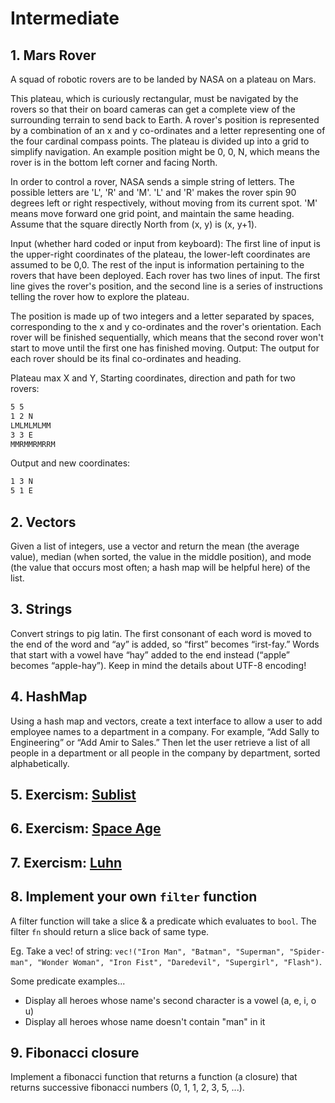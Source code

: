# Intermediate

## 1. Mars Rover

A squad of robotic rovers are to be landed by NASA on a plateau on Mars.

This plateau, which is curiously rectangular, must be navigated by the rovers so that their on board cameras can get a complete view of the surrounding terrain to send back to Earth. A rover's position is represented by a combination of an x and y co-ordinates and a letter representing one of the four cardinal compass points. The plateau is divided up into a grid to simplify navigation. An example position might be 0, 0, N, which means the rover is in the bottom left corner and facing North.

In order to control a rover, NASA sends a simple string of letters. The possible letters are 'L', 'R' and 'M'. 'L' and 'R' makes the rover spin 90 degrees left or right respectively, without moving from its current spot. 'M' means move forward one grid point, and maintain the same heading. Assume that the square directly North from (x, y) is (x, y+1).

Input (whether hard coded or input from keyboard): The first line of input is the upper-right coordinates of the plateau, the lower-left coordinates are assumed to be 0,0. The rest of the input is information pertaining to the rovers that have been deployed. Each rover has two lines of input. The first line gives the rover's position, and the second line is a series of instructions telling the rover how to explore the plateau.

The position is made up of two integers and a letter separated by spaces, corresponding to the x and y co-ordinates and the rover's orientation. Each rover will be finished sequentially, which means that the second rover won't start to move until the first one has finished moving. Output: The output for each rover should be its final co-ordinates and heading.

Plateau max X and Y, Starting coordinates, direction and path for two rovers:

```txt
5 5
1 2 N
LMLMLMLMM
3 3 E
MMRMMRMRRM
```

Output and new coordinates:

```txt
1 3 N
5 1 E
```

## 2. Vectors

Given a list of integers, use a vector and return the mean (the average value), median (when sorted, the value in the middle position), and mode (the value that occurs most often; a hash map will be helpful here) of the list.

## 3. Strings

Convert strings to pig latin. The first consonant of each word is moved to the end of the word and “ay” is added, so “first” becomes “irst-fay.” Words that start with a vowel have “hay” added to the end instead (“apple” becomes “apple-hay”). Keep in mind the details about UTF-8 encoding!

## 4. HashMap

Using a hash map and vectors, create a text interface to allow a user to add employee names to a department in a company. For example, “Add Sally to Engineering” or “Add Amir to Sales.” Then let the user retrieve a list of all people in a department or all people in the company by department, sorted alphabetically.

## 5. Exercism: [Sublist](https://github.com/AgarwalConsulting/Rust-Training/tree/master/exercises/exercism/core/sublist)

## 6. Exercism: [Space Age](https://github.com/AgarwalConsulting/Rust-Training/tree/master/exercises/exercism/core/space-age)

## 7. Exercism: [Luhn](https://github.com/AgarwalConsulting/Rust-Training/tree/master/exercises/exercism/core/luhn)

## 8. Implement your own `filter` function

  A filter function will take a slice & a predicate which evaluates to `bool`. The filter `fn` should return a slice back of same type.

Eg. Take a vec! of string: `vec!("Iron Man", "Batman", "Superman", "Spider-man", "Wonder Woman", "Iron Fist", "Daredevil", "Supergirl", "Flash")`.

Some predicate examples...

- Display all heroes whose name's second character is a vowel (a, e, i, o u)
- Display all heroes whose name doesn't contain "man" in it

## 9. Fibonacci closure

  Implement a fibonacci function that returns a function (a closure) that returns successive fibonacci numbers (0, 1, 1, 2, 3, 5, ...).

